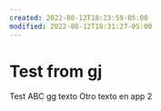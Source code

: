 ```yaml
---
created: 2022-08-12T18:23:59-05:00
modified: 2022-08-12T18:31:27-05:00
---
```


# Test from gj

Test ABC gg texto 
Otro texto en app 2
